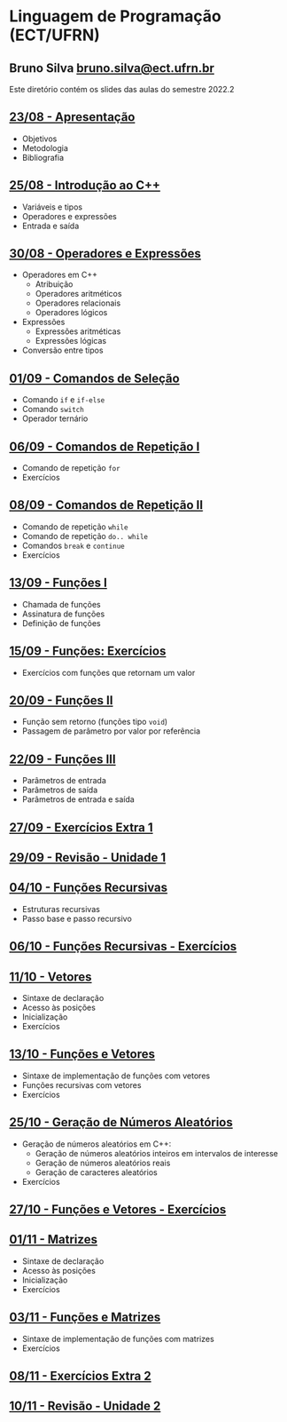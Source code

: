 # Linguagem de Programação (ECT/UFRN)

## Bruno Silva <bruno.silva@ect.ufrn.br>

Este diretório contém os slides das aulas do semestre 2022.2

## [23/08 - Apresentação](./01-intro)
 - Objetivos
 - Metodologia
 - Bibliografia

## [25/08 - Introdução ao C++](./02-cpp)
 - Variáveis e tipos
 - Operadores e expressões
 - Entrada e saída

## [30/08 - Operadores e Expressões](./03-operadores_e_expressoes/)
 - Operadores em C++
   - Atribuição
   - Operadores aritméticos
   - Operadores relacionais
   - Operadores lógicos
- Expressões
   - Expressões aritméticas
   - Expressões lógicas
- Conversão entre tipos

## [01/09 - Comandos de Seleção](./04-comandos_selecao/)
- Comando `if` e `if-else`
- Comando `switch`
- Operador ternário

<!--
## [13/04 - Comandos de Seleção: Exercícios](./exercicios_selecao/)
- Exercícios com comandos `if-else`, `switch` e operador `? :`
-->

## [06/09 - Comandos de Repetição I](./05-comando_repeticao_for/)
- Comando de repetição `for`
- Exercícios

## [08/09 - Comandos de Repetição II](./06-comando_repeticao_while/)
- Comando de repetição `while`
- Comando de repetição `do.. while`
- Comandos `break` e `continue`
- Exercícios

## [13/09 - Funções I](./07-funcoes1/)
- Chamada de funções
- Assinatura de funções
- Definição de funções

## [15/09 - Funções: Exercícios](./exercicios_funcoes/)
- Exercícios com funções que retornam um valor

## [20/09 - Funções II](./08-funcoes2/)
- Função sem retorno (funções tipo `void`)
- Passagem de parâmetro por valor por referência

## [22/09 - Funções III](./09-funcoes3/)
- Parâmetros de entrada
- Parâmetros de saída
- Parâmetros de entrada e saída

## [27/09 - Exercícios Extra 1](./exercicios_extra1/)

## [29/09 - Revisão - Unidade 1](./revisao_unidade1/)

## [04/10 - Funções Recursivas](./10-funcoes_rec/)
- Estruturas recursivas
- Passo base e passo recursivo

## [06/10 - Funções Recursivas - Exercícios](./exercicios_funcoes_rec)

## [11/10 - Vetores](./11-vetores/)
- Sintaxe de declaração
- Acesso às posições
- Inicialização
- Exercícios

## [13/10 - Funções e Vetores](./12-funcoes_e_vetores/)
- Sintaxe de implementação de funções com vetores
- Funções recursivas com vetores
- Exercícios

## [25/10 - Geração de Números Aleatórios](./13-numeros_aleatorios/)
- Geração de números aleatórios em C++:
  - Geração de números aleatórios inteiros em intervalos de interesse
  - Geração de números aleatórios reais
  - Geração de caracteres aleatórios
- Exercícios

## [27/10 - Funções e Vetores - Exercícios](./exercicios_funcoes_e_vetores)

## [01/11 - Matrizes](./14-matrizes/)
- Sintaxe de declaração
- Acesso às posições
- Inicialização
- Exercícios

## [03/11 - Funções e Matrizes](./15-funcoes_e_matrizes/)
- Sintaxe de implementação de funções com matrizes
- Exercícios

## [08/11 - Exercícios Extra 2](./multiplicacao_matricial/)

## [10/11 - Revisão - Unidade 2](./revisao_unidade2/)

<!--

## [08/06 - Funções e Matrizes - Exercícios](./15a-funcoes_e_matrizes_exercicios)

## [15/06 - Strings I](./16-strings1/)
- Caractere delimitador `\0`
- Inicialização
- Entrada/saída
- Funções de manipulação de strings

## [22/06 - Strings II](./17-strings2/)
- Leitura de strings com espaços em branco
- Exercícios

## [24/06 - Strings - Exercícios](./17a-strings_exercicios)

## [29/06 - Tipos Estruturados I](./18-tipos_estruturados1/)
- Definição de tipos estruturados
- Operações com variáveis de tipos estruturados
- Vetores de variáveis de tipos estruturados
- Exercícios

## [01/07 - Tipos Estruturados II](./19-tipos_estruturados2/)
- Uso de tipos estruturados em funções
- Exercícios

## [06/07 - Ordenação](./20-ordenacao/)
- Ordenação
- Ordenação com tipos estruturados
  - Ordem crescente/decrescente de campos numéricos
  - Ordem alfabética de campos string

## [08/07 - Tipos Estruturados - Exercícios](./20a-tipos_estruturados_exercicios)

## [13/07 - Aplicações com Matrizes de Relações](./21-aplicacoes)

-->